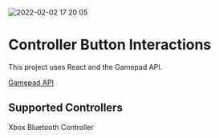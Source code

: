 ![2022-02-02 17 20 05](https://user-images.githubusercontent.com/5550150/152247207-cabdf298-04bf-4f2b-9d0b-4304c804365c.gif)


# Controller Button Interactions

This project uses React and the Gamepad API.

[Gamepad API](https://developer.mozilla.org/en-US/docs/Web/API/Gamepad_API/Using_the_Gamepad_API)

## Supported Controllers

Xbox Bluetooth Controller
